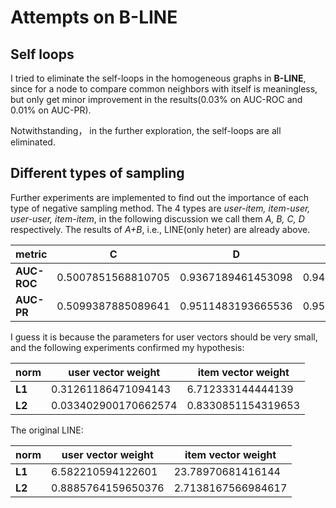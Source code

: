 # Attempts on B-LINE

## Self loops

 I tried to eliminate the self-loops in the homogeneous graphs in **B-LINE**, since for a node to compare common neighbors with itself is meaningless, but only get minor improvement in the results(0.03% on AUC-ROC and 0.01% on AUC-PR). 

Notwithstanding， in the further exploration, the self-loops are all eliminated.



## Different types of sampling

Further experiments are implemented to find out the importance of each type of negative sampling method. The 4 types are *user-item, item-user, user-user, item-item*, in the following discussion we call them *A, B, C, D* respectively. The results of *A+B*, i.e., LINE(only heter) are already above.

| metric      | C                  | D                  | C+D                |
| ----------- | ------------------ | ------------------ | ------------------ |
| **AUC-ROC** | 0.5007851568810705 | 0.9367189461453098 | 0.9437038702181084 |
| **AUC-PR**  | 0.5099387885089641 | 0.9511483193665536 | 0.956057531218766  |

 I guess it is because the parameters for user vectors should be very small, and the following experiments confirmed my hypothesis:

| norm   | user vector weight   | item vector weight |
| ------ | -------------------- | ------------------ |
| **L1** | 0.31261186471094143  | 6.712333144444139  |
| **L2** | 0.033402900170662574 | 0.8330851154319653 |

The original LINE:

| norm   | user vector weight | item vector weight |
| ------ | ------------------ | ------------------ |
| **L1** | 6.582210594122601  | 23.78970681416144  |
| **L2** | 0.8885764159650376 | 2.7138167566984617 |


